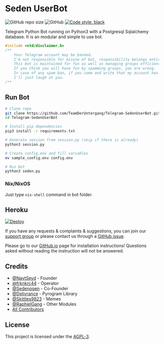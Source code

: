 Seden UserBot
==

![GitHub repo size](https://img.shields.io/github/repo-size/TeamDerUntergang/Telegram-SedenUserBot?color=brightgreen)
![GitHub](https://img.shields.io/github/license/TeamDerUntergang/Telegram-SedenUserBot?color=red)
[![Code style: black](https://img.shields.io/badge/code%20style-black-000000.svg)](https://github.com/psf/black)

Telegram Python Bot running on Python3 with a Postgresql Sqlalchemy database. It is an modular and simple to use bot.

```c
#include <std/disclaimer.h>
/**
    Your Telegram account may be banned.
    I'm not responsible for misuse of bot, responsibility belongs entirely to user.
    This bot is maintained for fun as well as managing groups efficiently.
    If you think you will have fun by spamming groups, you are wrong.
    In case of any spam ban, if you come and write that my account has been banned,
    I'll just laugh at you.
/**
```
## Run Bot
```bash
# Clone repo
git clone https://github.com/TeamDerUntergang/Telegram-SedenUserBot.git
cd Telegram-SedenUserBot

# Install pip dependencies
pip3 install -r requirements.txt

# Generate session from session.py (skip if there is already)
python3 session.py

# Create config.env and fill variables
mv sample_config.env config.env

# Run bot
python3 seden.py
```
### Nix/NixOS
Just type `nix-shell` command in bot folder.

## Heroku
[![Deploy](https://www.herokucdn.com/deploy/button.svg)](https://heroku.com/deploy?template=https://github.com/TeamDerUntergang/Telegram-SedenUserBot/tree/seden)

If you have any requests & complaints & suggestions, you can join our [support group](https://t.me/SedenUserBotSupport) or please contact us through a [GitHub issue](https://github.com/TeamDerUntergang/Telegram-SedenUserBot/issues).

Please go to our [GitHub.io](https://teamderuntergang.github.io/installation.html) page for installation instructions! Questions asked without reading the instruction will not be answered.

## Credits
*   [@NaytSeyd](https://github.com/NaytSeyd) - Founder
*   [@frknkrc44](https://github.com/frknkrc44) - Operator
*   [@Sedenogen](https://github.com/ciyanogen) - Co-Founder
*   [@Delivrance](https://github.com/pyrogram/pyrogram) - Pyrogram Library
*   [@Skittles9823](https://github.com/skittles9823) - Memes
*   [@RaphielGang](https://github.com/raphielgang) - Other Modules
*   [All Contributors](https://github.com/TeamDerUntergang/Telegram-SedenUserBot/graphs/contributors)

## License

This project is licensed under the [AGPL-3](https://www.gnu.org/licenses/agpl-3.0.html).
